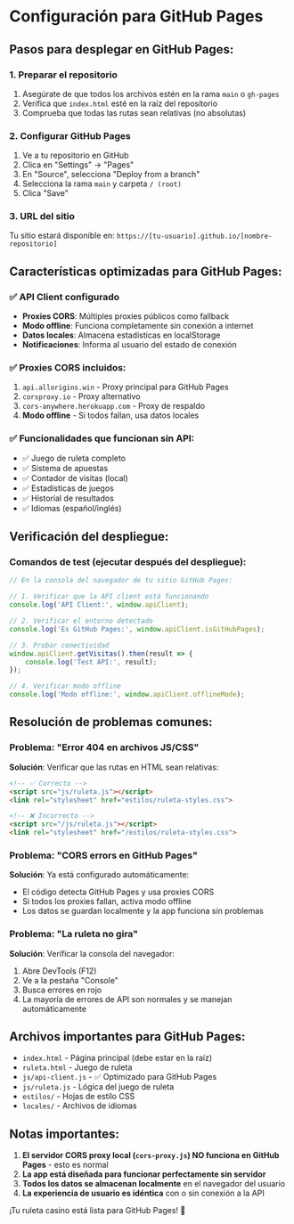 # Configuración para GitHub Pages

## Pasos para desplegar en GitHub Pages:

### 1. Preparar el repositorio
1. Asegúrate de que todos los archivos estén en la rama `main` o `gh-pages`
2. Verifica que `index.html` esté en la raíz del repositorio
3. Comprueba que todas las rutas sean relativas (no absolutas)

### 2. Configurar GitHub Pages
1. Ve a tu repositorio en GitHub
2. Clica en "Settings" → "Pages"
3. En "Source", selecciona "Deploy from a branch"
4. Selecciona la rama `main` y carpeta `/ (root)`
5. Clica "Save"

### 3. URL del sitio
Tu sitio estará disponible en: `https://[tu-usuario].github.io/[nombre-repositorio]`

## Características optimizadas para GitHub Pages:

### ✅ API Client configurado
- **Proxies CORS**: Múltiples proxies públicos como fallback
- **Modo offline**: Funciona completamente sin conexión a internet
- **Datos locales**: Almacena estadísticas en localStorage
- **Notificaciones**: Informa al usuario del estado de conexión

### ✅ Proxies CORS incluidos:
1. `api.allorigins.win` - Proxy principal para GitHub Pages
2. `corsproxy.io` - Proxy alternativo
3. `cors-anywhere.herokuapp.com` - Proxy de respaldo
4. **Modo offline** - Si todos fallan, usa datos locales

### ✅ Funcionalidades que funcionan sin API:
- ✅ Juego de ruleta completo
- ✅ Sistema de apuestas
- ✅ Contador de visitas (local)
- ✅ Estadísticas de juegos
- ✅ Historial de resultados
- ✅ Idiomas (español/inglés)

## Verificación del despliegue:

### Comandos de test (ejecutar después del despliegue):
```javascript
// En la consola del navegador de tu sitio GitHub Pages:

// 1. Verificar que la API client está funcionando
console.log('API Client:', window.apiClient);

// 2. Verificar el entorno detectado
console.log('Es GitHub Pages:', window.apiClient.isGitHubPages);

// 3. Probar conectividad
window.apiClient.getVisitas().then(result => {
    console.log('Test API:', result);
});

// 4. Verificar modo offline
console.log('Modo offline:', window.apiClient.offlineMode);
```

## Resolución de problemas comunes:

### Problema: "Error 404 en archivos JS/CSS"
**Solución**: Verificar que las rutas en HTML sean relativas:
```html
<!-- ✅ Correcto -->
<script src="js/ruleta.js"></script>
<link rel="stylesheet" href="estilos/ruleta-styles.css">

<!-- ❌ Incorrecto -->
<script src="/js/ruleta.js"></script>
<link rel="stylesheet" href="/estilos/ruleta-styles.css">
```

### Problema: "CORS errors en GitHub Pages"
**Solución**: Ya está configurado automáticamente:
- El código detecta GitHub Pages y usa proxies CORS
- Si todos los proxies fallan, activa modo offline
- Los datos se guardan localmente y la app funciona sin problemas

### Problema: "La ruleta no gira"
**Solución**: Verificar la consola del navegador:
1. Abre DevTools (F12)
2. Ve a la pestaña "Console"
3. Busca errores en rojo
4. La mayoría de errores de API son normales y se manejan automáticamente

## Archivos importantes para GitHub Pages:

- `index.html` - Página principal (debe estar en la raíz)
- `ruleta.html` - Juego de ruleta
- `js/api-client.js` - ✅ Optimizado para GitHub Pages
- `js/ruleta.js` - Lógica del juego de ruleta
- `estilos/` - Hojas de estilo CSS
- `locales/` - Archivos de idiomas

## Notas importantes:

1. **El servidor CORS proxy local (`cors-proxy.js`) NO funciona en GitHub Pages** - esto es normal
2. **La app está diseñada para funcionar perfectamente sin servidor** 
3. **Todos los datos se almacenan localmente** en el navegador del usuario
4. **La experiencia de usuario es idéntica** con o sin conexión a la API

¡Tu ruleta casino está lista para GitHub Pages! 🎰
